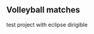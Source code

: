 Volleyball matches
------------------------------------------------------------------------------------------------------------------------------------------------------------------------------------------------------------------------
test project with eclipse dirigible

